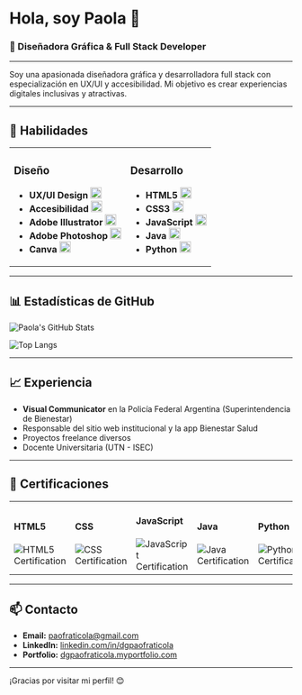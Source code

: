 # Hola, soy Paola 👋


### 🌟 Diseñadora Gráfica & Full Stack Developer

---

Soy una apasionada diseñadora gráfica y desarrolladora full stack con especialización en UX/UI y accesibilidad. Mi objetivo es crear experiencias digitales inclusivas y atractivas.

---
## 🚀 Habilidades

<table>
  <tr>
    <td valign="top">
      <h3>Diseño</h3>
      <ul>
        <li><strong>UX/UI Design</strong> <img src="https://img.icons8.com/ios/50/000000/figma.png" width="20" /></li>
        <li><strong>Accesibilidad</strong> <img src="https://img.icons8.com/ios/50/000000/accessibility2.png" width="20" /></li>
        <li><strong>Adobe Illustrator</strong> <img src="https://img.icons8.com/color/48/000000/adobe-illustrator.png" width="20" /></li>
        <li><strong>Adobe Photoshop</strong> <img src="https://img.icons8.com/color/48/000000/adobe-photoshop.png" width="20" /></li>
        <li><strong>Canva</strong> <img src="https://img.icons8.com/color/48/000000/canva.png" width="20" /></li>
      </ul>
    </td>
    <td valign="top">
      <h3>Desarrollo</h3>
      <ul>
        <li><strong>HTML5</strong> <img src="https://img.icons8.com/color/48/000000/html-5.png" width="20" /></li>
        <li><strong>CSS3</strong> <img src="https://img.icons8.com/color/48/000000/css3.png" width="20" /></li>
        <li><strong>JavaScript</strong> <img src="https://img.icons8.com/color/48/000000/javascript.png" width="20" /></li>
        <li><strong>Java</strong> <img src="https://img.icons8.com/color/48/000000/java-coffee-cup-logo.png" width="20" /></li>
        <li><strong>Python</strong> <img src="https://img.icons8.com/color/48/000000/python.png" width="20" /></li>
      </ul>
    </td>
  </tr>
</table>

---

## 📊 Estadísticas de GitHub

![Paola's GitHub Stats](https://github-readme-stats.vercel.app/api?username=dgpaofraticola&show_icons=true&theme=radical)

![Top Langs](https://github-readme-stats.vercel.app/api/top-langs/?username=dgpaofraticola&layout=compact&theme=radical)

---

## 📈 Experiencia

- **Visual Communicator** en la Policía Federal Argentina (Superintendencia de Bienestar)
- Responsable del sitio web institucional y la app Bienestar Salud
- Proyectos freelance diversos
- Docente Universitaria (UTN - ISEC)

---

## 📜 Certificaciones

<table>
  <tr>
    <td>
      <h4>HTML5</h4>
      <img src="https://img.shields.io/badge/Certified-HTML5-orange?style=flat-square" alt="HTML5 Certification"/>
    </td>
    <td>
      <h4>CSS</h4>
      <img src="https://img.shields.io/badge/Certified-CSS-blue?style=flat-square" alt="CSS Certification"/>
    </td>
    <td>
      <h4>JavaScript</h4>
      <img src="https://img.shields.io/badge/Certified-JavaScript-yellow?style=flat-square" alt="JavaScript Certification"/>
    </td>
    <td>
      <h4>Java</h4>
      <img src="https://img.shields.io/badge/Certified-Java-red?style=flat-square" alt="Java Certification"/>
    </td>
    <td>
      <h4>Python</h4>
      <img src="https://img.shields.io/badge/Certified-Python-blue?style=flat-square" alt="Python Certification"/>
    </td>
  </tr>
</table>

---

## 📫 Contacto

- **Email:** [paofraticola@gmail.com](mailto:paofraticola@gmail.com)
- **LinkedIn:** [linkedin.com/in/dgpaofraticola](https://www.linkedin.com/in/dgpaofraticola)
- **Portfolio:** [dgpaofraticola.myportfolio.com](https://dgpaofraticola.myportfolio.com)

---

¡Gracias por visitar mi perfil! 😊
